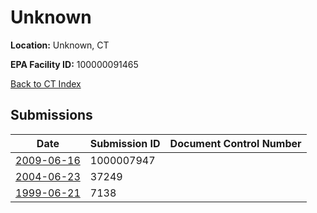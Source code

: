 # Unknown

**Location:** Unknown, CT

**EPA Facility ID:** 100000091465

[Back to CT Index](../../index.md)

## Submissions

| Date | Submission ID | Document Control Number |
|------|--------------|-------------------------|
| [2009-06-16](submissions/1000007947.md) | 1000007947 |  |
| [2004-06-23](submissions/37249.md) | 37249 |  |
| [1999-06-21](submissions/7138.md) | 7138 |  |
